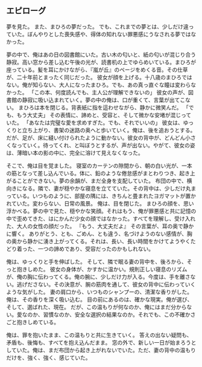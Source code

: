 ## エピローグ

夢を見た。
また、まひろの夢だった。
でも、これまでの夢とは、少しだけ違っていた。ぼんやりとした喪失感や、得体の知れない罪悪感にうなされる夢ではなかった。

夢の中で、俺はあの日の図書館にいた。古い木の匂いと、紙の匂いが混じり合う静寂。高い窓から差し込む午後の光が、読書机の上でゆらめいている。まひろが座っている。髪を耳にかけながら、『嵐が丘』のページをめくる音。その仕草が、二十年前とまったく同じだった。
彼女が顔を上げる。十八歳のまひろではない。俺が知らない、大人になったまひろ。でも、あの真っ直ぐな瞳は変わらなかった。
「この本、何度読んでも、主人公が理解できないの」
彼女の声が、図書館の静寂に吸い込まれていく。夢の中の俺は、口が重くて、言葉が出てこない。
まひろは本を閉じる。背表紙に指を這わせながら、静かに微笑んだ。
「でも、もう大丈夫」
その表情に、諦めと、受容と、そして微かな安堵が混じっていた。
「あなたは完璧な愛を求めすぎた。でも、それでいいの」
彼女は、ゆっくりと立ち上がり、書架の迷路の奥へと歩いていく。俺は、後を追おうとする。だが、足が、床に縫い付けられたように動かない。彼女の背中が、どんどん小さくなっていく。待ってくれ、と叫ぼうとするが、声が出ない。やがて、彼女の姿は、薄暗い本の影の中に、完全に溶けて見えなくなった。

そこで、俺は目を覚ました。
寝室のカーテンの隙間から、朝の白い光が、一本の筋となって差し込んでいる。体に、鉛のような倦怠感がまとわりつき、起き上がることができない。夢の余韻が、まだ全身を支配していた。
布団の中で、横向きになる。隣で、妻が穏やかな寝息を立てていた。その背中は、少しだけ丸まっている。いつものように、部屋の隅には、きちんと畳まれたヨガマットが置かれていた。変わらない、日常の風景。
俺は、目を閉じた。
まひろの顔を、思い浮かべる。夢の中で見た、穏やかな笑顔。それはもう、俺が罪悪感と共に記憶の中で歪めてきた、はにかんだ少女の顔ではなかった。すべてを理解し、受け入れた、大人の女性の顔だった。
『もう、大丈夫だよ』
その言葉が、耳の奥で静かに響く。
ありがとう、とも、ごめん、とも違う、名づけようのない感情が、胸の奥から静かに湧き上がってくる。それは、長い、長い時間をかけてようやくたどり着った、一つの諦めであり、受容だったのかもしれない。

俺は、ゆっくりと手を伸ばした。
そして、隣で眠る妻の背中を、後ろから、そっと抱きしめた。
彼女の身体が、かすかに温かい。規則正しい寝息のリズムが、俺の胸に伝わってくる。俺の腕に、少しだけ力が入る。今度は、手を離さない。逃げださない。その決意が、腕の筋肉を通して、彼女の背中に伝わっていくような気がした。
妻の肩口から、いつものシャンプーの、清潔な香りがした。俺は、その香りを深く吸い込む。
目の前にあるのは、確かな現実。俺が選び、そして、選ばれた、現在。
だが、この温もりが何なのか、俺にはまだ分からない。愛なのか、習慣なのか、安全な選択の結果なのか。それでも、この不確かさごと抱きしめている。

俺は、罪を抱いたまま、この温もりと共に生きていく。
答えの出ない疑問も、矛盾も、後悔も、すべてを抱え込んだまま。
窓の外で、新しい一日が始まろうとしていた。俺は、まだ布団から起き上がれないでいた。ただ、妻の背中の温もりだけを、強く、強く、感じていた。